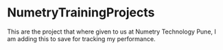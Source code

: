 # NumetryTrainingProjects
This are the project that where given to us at Numetry Technology Pune, I am adding this to save for tracking my performance.
